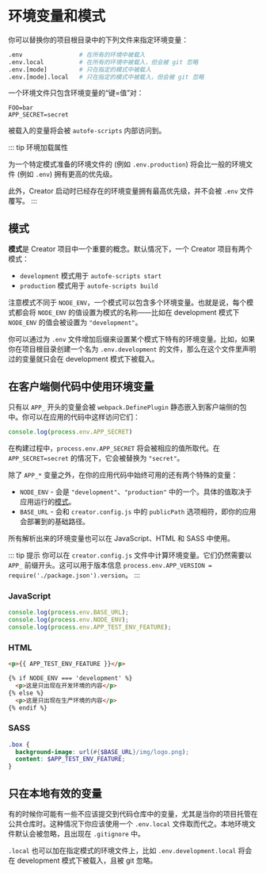 # 环境变量和模式

你可以替换你的项目根目录中的下列文件来指定环境变量：

``` bash
.env                # 在所有的环境中被载入
.env.local          # 在所有的环境中被载入，但会被 git 忽略
.env.[mode]         # 只在指定的模式中被载入
.env.[mode].local   # 只在指定的模式中被载入，但会被 git 忽略
```

一个环境文件只包含环境变量的“键=值”对：

```
FOO=bar
APP_SECRET=secret
```

被载入的变量将会被 `autofe-scripts` 内部访问到。

::: tip 环境加载属性

为一个特定模式准备的环境文件的 (例如 `.env.production`) 将会比一般的环境文件 (例如 `.env`) 拥有更高的优先级。

此外，Creator 启动时已经存在的环境变量拥有最高优先级，并不会被 `.env` 文件覆写。
:::

## 模式

**模式**是 Creator 项目中一个重要的概念。默认情况下，一个 Creator 项目有两个模式：

- `development` 模式用于 `autofe-scripts start`
- `production` 模式用于 `autofe-scripts build`

注意模式不同于 `NODE_ENV`，一个模式可以包含多个环境变量。也就是说，每个模式都会将 `NODE_ENV` 的值设置为模式的名称——比如在 development 模式下 `NODE_ENV` 的值会被设置为 `"development"`。

你可以通过为 `.env` 文件增加后缀来设置某个模式下特有的环境变量。比如，如果你在项目根目录创建一个名为 `.env.development` 的文件，那么在这个文件里声明过的变量就只会在 development 模式下被载入。

## 在客户端侧代码中使用环境变量

只有以 `APP_` 开头的变量会被 `webpack.DefinePlugin` 静态嵌入到客户端侧的包中。你可以在应用的代码中这样访问它们：

``` js
console.log(process.env.APP_SECRET)
```

在构建过程中，`process.env.APP_SECRET` 将会被相应的值所取代。在 `APP_SECRET=secret` 的情况下，它会被替换为 `"secret"`。

除了 `APP_*` 变量之外，在你的应用代码中始终可用的还有两个特殊的变量：

- `NODE_ENV` - 会是 `"development"`、`"production"` 中的一个。具体的值取决于应用运行的[模式](#模式)。
- `BASE_URL` - 会和 `creator.config.js` 中的 `publicPath` 选项相符，即你的应用会部署到的基础路径。

所有解析出来的环境变量也可以在 JavaScript、HTML 和 SASS 中使用。

::: tip 提示
你可以在 `creator.config.js` 文件中计算环境变量。它们仍然需要以 `APP_` 前缀开头。这可以用于版本信息 `process.env.APP_VERSION = require('./package.json').version`。
:::

### JavaScript

```javascript
console.log(process.env.BASE_URL);
console.log(process.env.NODE_ENV);
console.log(process.env.APP_TEST_ENV_FEATURE);
```

### HTML

```html
<p>{{ APP_TEST_ENV_FEATURE }}</p>

{% if NODE_ENV === 'development' %}
  <p>这是只出现在开发环境的内容</p>
{% else %}
  <p>这是只出现在生产环境的内容</p>
{% endif %}
```

### SASS

```scss
.box {
  background-image: url(#{$BASE_URL}/img/logo.png);
  content: $APP_TEST_ENV_FEATURE;
}
```

## 只在本地有效的变量

有的时候你可能有一些不应该提交到代码仓库中的变量，尤其是当你的项目托管在公共仓库时。这种情况下你应该使用一个 `.env.local` 文件取而代之。本地环境文件默认会被忽略，且出现在 `.gitignore` 中。

`.local` 也可以加在指定模式的环境文件上，比如 `.env.development.local` 将会在 development 模式下被载入，且被 git 忽略。
